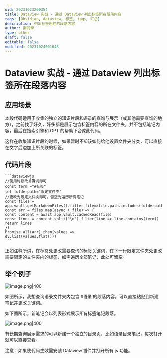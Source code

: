 ```yaml
---
uid: 20231023200354
title: Dataview 实战 - 通过 Dataview 列出标签所在段落内容
tags: [Obsidian, dataview, 标签, tags, 汇总]
description: 列出标签所在的段落内容
author: 劉同學
type: other
draft: false
editable: false
modified: 20231024001648
---
```


# Dataview 实战 - 通过 Dataview 列出标签所在段落内容

## 应用场景

本段代码适用于收集的独立的知识片段和语录的查询与展示（或其他需要查询的地方），之前找了好久，好多都是展示包含标签内容的所在文件夹，并不包括笔记内容，最后在搜索引擎和 GPT 的帮助下合成此代码。

这样在收集知识片段的时候，如果暂时不知该如何给他设置文件夹分类，可以直接在文字后边加上所关联的标签。

## 代码片段

````
```dataviewjs
//使用时修改关键词即可
const term ="#标签"
let folderpath="限定文件夹"
//更改为限定文件夹即可，留空为遍历所有笔记
const files = app.vault.getMarkdownFiles().filter(file=>file.path.includes(folderpath))
const arr = files.map(async ( file) => {
const content = await app.vault.cachedRead(file)
const lines = content.split("\n").filter(line => line.contains(term))
return lines
})
Promise.all(arr).then(values => 
dv.list(values.flat()))
```
````

正如注释所讲，在标签处更改需要查询的标签关键词，在下一行限定文件夹处更改需要限定的文件夹内的标签，如需遍历全部笔记，此处可留空。

## 举个例子

![image.png|400](https://cdn.pkmer.cn/images/20231024001601.png!pkmer)

如图所示，我想查询语录文件夹内包含 #语录 的段落内容，可以直接粘贴到新建笔记并更改关键词。

如下图所示，新笔记会以列表形式展示所有标签笔记段落。

![image.png|400](https://cdn.pkmer.cn/images/20231024001646.png!pkmer)

有长期查询展示需求的可以新建一个独立的目录页，比如语录目录笔记，每次打开就可以直接查看。

注意：如果使代码生效需安装 Dataview 插件并打开所有 js 功能。
